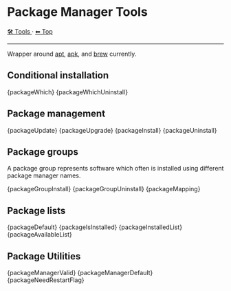 # Package Manager Tools

<!-- TEMPLATE toolHeader 2 -->
[🛠️ Tools ](./index.md) &middot; [⬅ Top ](../index.md)
<hr />


Wrapper around [apt](./apt.md), [apk](./apk.md), and [brew](./brew.md) currently.


## Conditional installation

{packageWhich}
{packageWhichUninstall}

## Package management

{packageUpdate}
{packageUpgrade}
{packageInstall}
{packageUninstall}

## Package groups

A package group represents software which often is installed using different package manager names.

{packageGroupInstall}
{packageGroupUninstall}
{packageMapping}

## Package lists

{packageDefault}
{packageIsInstalled}
{packageInstalledList}
{packageAvailableList}

## Package Utilities

{packageManagerValid}
{packageManagerDefault}
{packageNeedRestartFlag}

